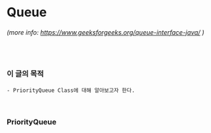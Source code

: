 # Queue
###### (more info: https://www.geeksforgeeks.org/queue-interface-java/ )
<br/>

### 이 글의 목적
    - PriorityQueue Class에 대해 알아보고자 한다.
<br/>

### PriorityQueue
